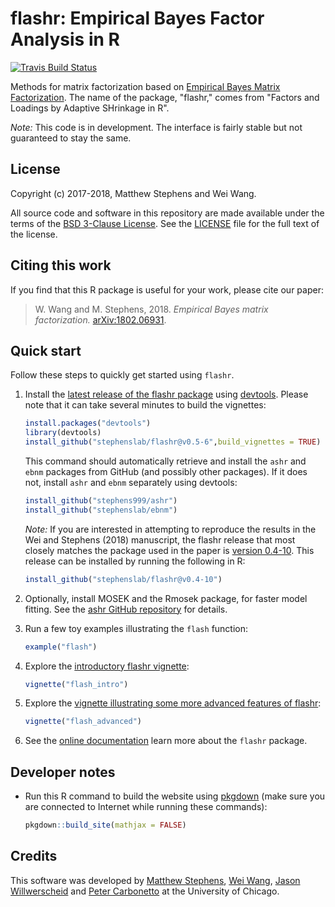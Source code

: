 # flashr: Empirical Bayes Factor Analysis in R

[![Travis Build Status](https://travis-ci.org/stephenslab/flashr.svg?branch=master)](https://travis-ci.org/stephenslab/flashr)

Methods for matrix factorization based on
[Empirical Bayes Matrix Factorization](https://arxiv.org/abs/1802.06931).
The name of the package, "flashr," comes from "Factors and Loadings by
Adaptive SHrinkage in R".
	
*Note:* This code is in development. The interface is fairly stable
but not guaranteed to stay the same.

## License

Copyright (c) 2017-2018, Matthew Stephens and Wei Wang.

All source code and software in this repository are made available
under the terms of the [BSD 3-Clause
License](https://opensource.org/licenses/BSD-3-Clause). See
the [LICENSE](LICENSE) file for the full text of the license.

## Citing this work

If you find that this R package is useful for your work, please cite
our paper:

> W. Wang and M. Stephens, 2018. *Empirical Bayes matrix factorization.* 
[arXiv:1802.06931](https://arxiv.org/abs/1802.06931).

## Quick start

Follow these steps to quickly get started using `flashr`.

1. Install the [latest release of the flashr
   package](https://github.com/stephenslab/flashr/releases/tag/v0.5-6)
   using [devtools](https://github.com/r-lib/devtools). Please note that
   it can take several minutes to build the vignettes:

   ```R
   install.packages("devtools")
   library(devtools)
   install_github("stephenslab/flashr@v0.5-6",build_vignettes = TRUE)
   ```

   This command should automatically retrieve and install the `ashr`
   and `ebnm` packages from GitHub (and possibly other packages). If
   it does not, install `ashr` and `ebnm` separately using devtools:

   ```R
   install_github("stephens999/ashr")
   install_github("stephenslab/ebnm")
   ```

   *Note:* If you are interested in attempting to reproduce the
   results in the Wei and Stephens (2018) manuscript, the flashr
   release that most closely matches the package used in the paper is
   [version
   0.4-10](https://github.com/stephenslab/flashr/releases/tag/v0.4-10).
   This release can be installed by running the following in R:

   ```R
   install_github("stephenslab/flashr@v0.4-10")
   ```
   
2. Optionally, install MOSEK and the Rmosek package, for faster model
   fitting. See the
   [ashr GitHub repository](https://github.com/stephens999/ashr) for
   details.

3. Run a few toy examples illustrating the `flash` function:

   ```R
   example("flash")
   ```

4. Explore the [introductory flashr
   vignette](https://stephenslab.github.io/flashr/articles/flash_intro.html):

   ```R
   vignette("flash_intro")
   ```

5. Explore the
   [vignette illustrating some more advanced features of
   flashr](https://stephenslab.github.io/flashr/articles/flash_advanced.html):

   ```R
   vignette("flash_advanced")
   ```

6. See the [online documentation](https://stephenslab.github.io/flashr) 
   learn more about the `flashr` package.

## Developer notes

+ Run this R command to build the website using
  [pkgdown](https://github.com/r-lib/pkgdown) (make sure you are
  connected to Internet while running these commands):

  ```R
  pkgdown::build_site(mathjax = FALSE)
  ```

## Credits

This software was developed by
[Matthew Stephens](http://stephenslab.uchicago.edu),
[Wei Wang](https://github.com/NKweiwang),
[Jason Willwerscheid](https://github.com/willwerscheid) and
[Peter Carbonetto](http://pcarbo.github.io) at the University
of Chicago.
